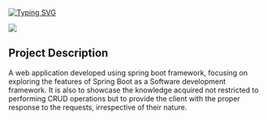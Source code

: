 [![Typing SVG](https://readme-typing-svg.herokuapp.com?size=30&color=FFFFFF&lines=FasTrack+Bus+Service)](https://git.io/typing-svg)

![](https://github.com/ritesh19331/berserk-cloth-744/blob/main/fastTracckGif2.gif)

## Project Description
  A web application developed using spring boot framework, focusing on exploring the features of Spring Boot as a Software development framework. It is also to showcase the knowledge acquired not restricted to performing CRUD operations but to provide the client with the proper response to the requests, irrespective of their nature. 
